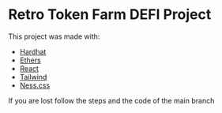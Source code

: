 # Retro Token Farm DEFI Project

This project was made with:

- [Hardhat](https://hardhat.org/)
- [Ethers](https://docs.ethers.io/v5/)
- [React](https://reactjs.org/)
- [Tailwind](https://tailwindcss.com/)
- [Ness.css](https://nostalgic-css.github.io/NES.css/)

If you are lost follow the steps and the code of the main branch